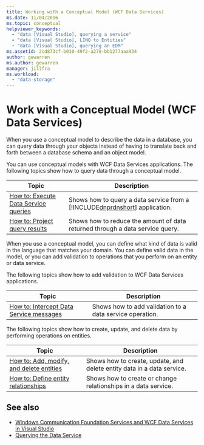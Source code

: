```yaml
---
title: Working with a Conceptual Model (WCF Data Services)
ms.date: 11/04/2016
ms.topic: conceptual
helpviewer_keywords:
  - "data [Visual Studio], querying a service"
  - "data [Visual Studio], LINQ to Entities"
  - "data [Visual Studio], querying an EDM"
ms.assetid: 2cd873cf-b010-49f2-a278-bb1277aaa934
author: gewarren
ms.author: gewarren
manager: jillfra
ms.workload:
  - "data-storage"
---
```

# Work with a Conceptual Model (WCF Data Services)

When you use a conceptual model to describe the data in a database, you can query data through your objects instead of having to translate back and forth between a database schema and an object model.

 You can use conceptual models with WCF Data Services applications. The following topics show how to query data through a conceptual model.


| Topic | Description |
| - | - |
| [How to: Execute Data Service queries](/dotnet/framework/data/wcf/how-to-execute-data-service-queries-wcf-data-services) | Shows how to query a data service from a [!INCLUDE[dnprdnshort](../code-quality/includes/dnprdnshort_md.md)] application. |
| [How to: Project query results](/dotnet/framework/data/wcf/how-to-project-query-results-wcf-data-services) | Shows how to reduce the amount of data returned through a data service query. |

 When you use a conceptual model, you can define what kind of data is valid in the language that matches your domain. You can define valid data in the model, or you can add validation to operations that you perform on an entity or data service.

 The following topics show how to add validation to WCF Data Services applications.

|Topic|Description|
|-----------|-----------------|
|[How to: Intercept Data Service messages](/dotnet/framework/data/wcf/how-to-intercept-data-service-messages-wcf-data-services)|Shows how to add validation to a data service operation.|

 The following topics show how to create, update, and delete data by performing operations on entities.

|Topic|Description|
|-----------|-----------------|
|[How to: Add, modify, and delete entities](/dotnet/framework/data/wcf/how-to-add-modify-and-delete-entities-wcf-data-services)|Shows how to create, update, and delete entity data in a data service.|
|[How to: Define entity relationships](/dotnet/framework/data/wcf/how-to-define-entity-relationships-wcf-data-services)|Shows how to create or change relationships in a data service.|

## See also

- [Windows Communication Foundation Services and WCF Data Services in Visual Studio](../data-tools/windows-communication-foundation-services-and-wcf-data-services-in-visual-studio.md)
- [Querying the Data Service](/dotnet/framework/data/wcf/querying-the-data-service-wcf-data-services)